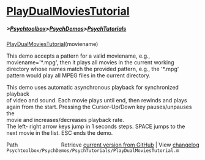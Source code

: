 # [PlayDualMoviesTutorial](PlayDualMoviesTutorial)
##### >[Psychtoolbox](Psychtoolbox)>[PsychDemos](PsychDemos)>[PsychTutorials](PsychTutorials)

  
[PlayDualMoviesTutorial](PlayDualMoviesTutorial)(moviename)  
  
This demo accepts a pattern for a valid moviename, e.g.,  
moviename='\*.mpg', then it plays all movies in the current working  
directory whose names match the provided pattern, e.g., the '\*.mpg'  
pattern would play all MPEG files in the current directory.  
  
This demo uses automatic asynchronous playback for synchronized playback  
of video and sound. Each movie plays until end, then rewinds and plays  
again from the start. Pressing the Cursor-Up/Down key pauses/unpauses the  
movie and increases/decreases playback rate.  
The left- right arrow keys jump in 1 seconds steps. SPACE jumps to the  
next movie in the list. ESC ends the demo.  
  




<div class="code_header" style="text-align:right;">
  <span style="float:left;">Path&nbsp;&nbsp;</span> <span class="counter">Retrieve <a href=
  "https://raw.github.com/Psychtoolbox-3/Psychtoolbox-3/beta/Psychtoolbox/PsychDemos/PsychTutorials/PlayDualMoviesTutorial.m">current version from GitHub</a> | View <a href=
  "https://github.com/Psychtoolbox-3/Psychtoolbox-3/commits/beta/Psychtoolbox/PsychDemos/PsychTutorials/PlayDualMoviesTutorial.m">changelog</a></span>
</div>
<div class="code">
  <code>Psychtoolbox/PsychDemos/PsychTutorials/PlayDualMoviesTutorial.m</code>
</div>

